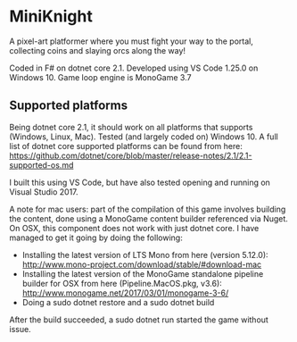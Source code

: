 # MiniKnight

A pixel-art platformer where you must fight your way to the portal, collecting coins and slaying orcs along the way!

Coded in F# on dotnet core 2.1. Developed using VS Code 1.25.0 on Windows 10. Game loop engine is MonoGame 3.7

## Supported platforms

Being dotnet core 2.1, it should work on all platforms that supports (Windows, Linux, Mac). Tested (and largely coded on) Windows 10. A full list of dotnet core supported platforms can be found from here: <https://github.com/dotnet/core/blob/master/release-notes/2.1/2.1-supported-os.md>

I built this using VS Code, but have also tested opening and running on Visual Studio 2017.

A note for mac users: part of the compilation of this game involves building the content, done using a MonoGame content builder referenced via Nuget. On OSX, this component does not work with just dotnet core. I have managed to get it going by doing the following:

- Installing the latest version of LTS Mono from here (version 5.12.0): <http://www.mono-project.com/download/stable/#download-mac>
- Installing the latest version of the MonoGame standalone pipeline builder for OSX from here (Pipeline.MacOS.pkg, v3.6): <http://www.monogame.net/2017/03/01/monogame-3-6/>
- Doing a sudo dotnet restore and a sudo dotnet build

After the build succeeded, a sudo dotnet run started the game without issue.